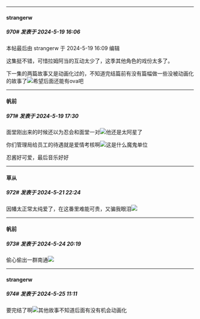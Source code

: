 ﻿
*****

####  strangerw  
##### 970#       发表于 2024-5-19 16:06

 本帖最后由 strangerw 于 2024-5-19 16:09 编辑 

这集挺不错，可惜拉姆阿当的互动太少了，这季其他角色的戏份太多了。

下一集的两篇故事又是动画化过的，不知道完结篇前有没有篇幅做一些没被动画化的故事了<img src="https://static.saraba1st.com/image/smiley/face/178.gif" referrerpolicy="no-referrer">希望后面还能有ova吧

*****

####  帆前  
##### 971#       发表于 2024-5-19 17:30

面堂刚出来的时候还以为忍会和面堂一对<img src="https://static.saraba1st.com/image/smiley/face2017/067.png" referrerpolicy="no-referrer">他还是太阿星了

你们管理局给员工的待遇就是爱情考核啊<img src="https://static.saraba1st.com/image/smiley/face2017/068.png" referrerpolicy="no-referrer">这是什么魔鬼单位

忍酱好可爱，最后音乐好好

*****

####  草从  
##### 972#       发表于 2024-5-21 22:24

因幡太正常太纯爱了，在这番里难能可贵，又骗我眼泪<img src="https://static.saraba1st.com/image/smiley/face2017/182.png" referrerpolicy="no-referrer">


*****

####  帆前  
##### 973#       发表于 2024-5-24 20:19

偷心偷出一群南通<img src="https://static.saraba1st.com/image/smiley/face2017/067.png" referrerpolicy="no-referrer">


*****

####  strangerw  
##### 974#       发表于 2024-5-25 11:11

要完结了啊<img src="https://static.saraba1st.com/image/smiley/face/178.gif" referrerpolicy="no-referrer">其他故事不知道后面有没有机会动画化

